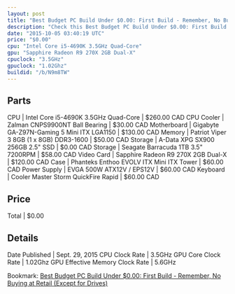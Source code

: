 ```yaml
---
layout: post
title: "Best Budget PC Build Under $0.00: First Build - Remember, No Buying at Retail (Except for Drives)"
description: "Check this Best Budget PC Build Under $0.00: First Build - Remember, No Buying at Retail (Except for Drives). CPU: Intel Core i5-4690K 3.5GHz Quad-Core, CPU Cooler: Zalman"
date: "2015-10-05 03:40:19 UTC"
price: "$0.00"
cpu: "Intel Core i5-4690K 3.5GHz Quad-Core"
gpu: "Sapphire Radeon R9 270X 2GB Dual-X"
cpuclock: "3.5GHz"
gpuclock: "1.02Ghz"
buildid: "/b/N9m8TW"
---
```


## Parts

CPU | Intel Core i5-4690K 3.5GHz Quad-Core | $260.00 CAD
CPU Cooler | Zalman CNPS9900NT Ball Bearing | $30.00 CAD
Motherboard | Gigabyte GA-Z97N-Gaming 5 Mini ITX LGA1150 | $130.00 CAD
Memory | Patriot Viper 3 8GB (1 x 8GB) DDR3-1600 | $50.00 CAD
Storage | A-Data XPG SX900 256GB 2.5" SSD | $0.00 CAD
Storage | Seagate Barracuda 1TB 3.5" 7200RPM | $58.00 CAD
Video Card | Sapphire Radeon R9 270X 2GB Dual-X | $120.00 CAD
Case | Phanteks Enthoo EVOLV ITX Mini ITX Tower | $60.00 CAD
Power Supply | EVGA 500W ATX12V / EPS12V | $60.00 CAD
Keyboard | Cooler Master Storm QuickFire Rapid | $60.00 CAD

## Price

Total | $0.00

## Details

Date Published | Sept. 29, 2015
CPU Clock Rate | 3.5GHz
GPU Core Clock Rate | 1.02Ghz
GPU Effective Memory Clock Rate | 5.6GHz

Bookmark: [Best Budget PC Build Under $0.00: First Build - Remember, No Buying at Retail (Except for Drives)](http://pcbuilders.github.io/2015/10/05/best-budget-pc-build-under-0-dollars-dot-00-first-build-remember-no-buying-at-retail-except-for-drives/)
